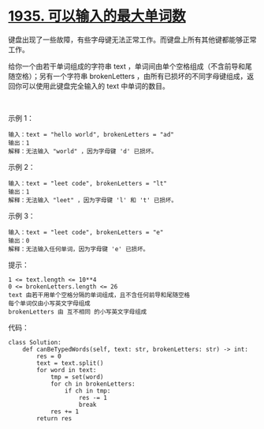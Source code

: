 # [1935. 可以输入的最大单词数](https://leetcode.cn/problems/maximum-number-of-words-you-can-type/)

键盘出现了一些故障，有些字母键无法正常工作。而键盘上所有其他键都能够正常工作。

给你一个由若干单词组成的字符串 text ，单词间由单个空格组成（不含前导和尾随空格）；另有一个字符串 brokenLetters ，由所有已损坏的不同字母键组成，返回你可以使用此键盘完全输入的 text 中单词的数目。

 

示例 1：
```
输入：text = "hello world", brokenLetters = "ad"
输出：1
解释：无法输入 "world" ，因为字母键 'd' 已损坏。
```
示例 2：
```
输入：text = "leet code", brokenLetters = "lt"
输出：1
解释：无法输入 "leet" ，因为字母键 'l' 和 't' 已损坏。
```
示例 3：
```
输入：text = "leet code", brokenLetters = "e"
输出：0
解释：无法输入任何单词，因为字母键 'e' 已损坏。
```

提示：
```
1 <= text.length <= 10**4
0 <= brokenLetters.length <= 26
text 由若干用单个空格分隔的单词组成，且不含任何前导和尾随空格
每个单词仅由小写英文字母组成
brokenLetters 由 互不相同 的小写英文字母组成
```

代码：
```python3
class Solution:
    def canBeTypedWords(self, text: str, brokenLetters: str) -> int:
        res = 0
        text = text.split()
        for word in text:
            tmp = set(word)
            for ch in brokenLetters:
                if ch in tmp:
                    res -= 1
                    break
            res += 1
        return res
```